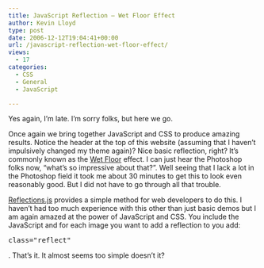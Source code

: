 ```yaml
---
title: JavaScript Reflection – Wet Floor Effect
author: Kevin Lloyd
type: post
date: 2006-12-12T19:04:41+00:00
url: /javascript-reflection-wet-floor-effect/
views:
  - 17
categories:
  - CSS
  - General
  - JavaScript

---
```

Yes again, I&#8217;m late. I&#8217;m sorry folks, but here we go.

Once again we bring together JavaScript and CSS to produce amazing results. Notice the header at the top of this website (assuming that I haven&#8217;t impulsively changed my theme again)? Nice basic reflection, right? It&#8217;s commonly known as the [Wet Floor][1] effect. I can just hear the Photoshop folks now, &#8220;what&#8217;s so impressive about that?&#8221;. Well seeing that I lack a lot in the Photoshop field it took me about 30 minutes to get this to look even reasonably good. But I did not have to go through all that trouble.

[Reflections.js][2] provides a simple method for web developers to do this. I haven&#8217;t had too much experience with this other than just basic demos but I am again amazed at the power of JavaScript and CSS. You include the JavaScript and for each image you want to add a reflection to you add:

<pre class="brush: xml; title: ; notranslate" title="">class="reflect"</pre>

. That&#8217;s it. It almost seems too simple doesn&#8217;t it?

 [1]: http://en.wikipedia.org/wiki/Wet_floor_effect
 [2]: http://cow.neondragon.net/stuff/reflection/